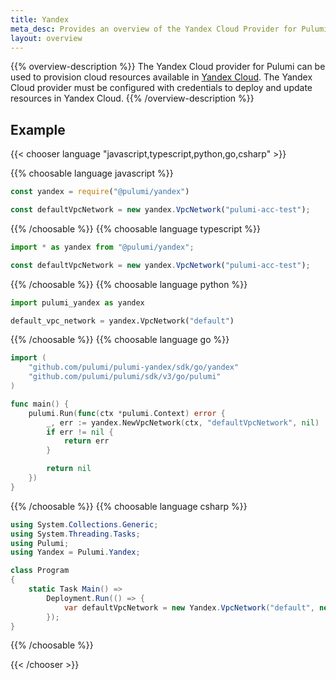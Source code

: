 ```yaml
---
title: Yandex
meta_desc: Provides an overview of the Yandex Cloud Provider for Pulumi.
layout: overview
---
```


{{% overview-description %}}
The Yandex Cloud provider for Pulumi can be used to provision cloud resources available in [Yandex Cloud](https://cloud.yandex.com/).
The Yandex Cloud provider must be configured with credentials to deploy and update resources in Yandex Cloud.
{{% /overview-description %}}

## Example

{{< chooser language "javascript,typescript,python,go,csharp" >}}

{{% choosable language javascript %}}

```javascript
const yandex = require("@pulumi/yandex")

const defaultVpcNetwork = new yandex.VpcNetwork("pulumi-acc-test");
```

{{% /choosable %}}
{{% choosable language typescript %}}

```typescript
import * as yandex from "@pulumi/yandex";

const defaultVpcNetwork = new yandex.VpcNetwork("pulumi-acc-test");
```

{{% /choosable %}}
{{% choosable language python %}}

```python
import pulumi_yandex as yandex

default_vpc_network = yandex.VpcNetwork("default")
```

{{% /choosable %}}
{{% choosable language go %}}

```go
import (
	"github.com/pulumi/pulumi-yandex/sdk/go/yandex"
	"github.com/pulumi/pulumi/sdk/v3/go/pulumi"
)

func main() {
	pulumi.Run(func(ctx *pulumi.Context) error {
        _, err := yandex.NewVpcNetwork(ctx, "defaultVpcNetwork", nil)
		if err != nil {
			return err
		}

		return nil
	})
}
```

{{% /choosable %}}
{{% choosable language csharp %}}

```csharp
using System.Collections.Generic;
using System.Threading.Tasks;
using Pulumi;
using Yandex = Pulumi.Yandex;

class Program
{
    static Task Main() =>
        Deployment.Run(() => {
            var defaultVpcNetwork = new Yandex.VpcNetwork("default", new Yandex.VpcNetworkArgs{});
        });
}
```

{{% /choosable %}}

{{< /chooser >}}
